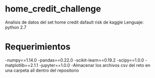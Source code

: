 # home_credit_challenge
Analisis de datos del set  home credit dafault risk de kaggle
Lenguaje: python 2.7

# Requerimientos
-numpy==1.14.0
-pandas==0.22.0
-scikit-learn==0.19.2
-scipy==1.0.0
-matplotlib==2.1.1
-jupyter==1.0.0
-Almacenar los archivos csv del reto en una carpeta all dentro del repositorio